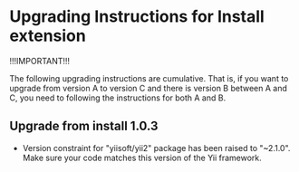 Upgrading Instructions for Install extension
============================================

!!!IMPORTANT!!!

The following upgrading instructions are cumulative. That is,
if you want to upgrade from version A to version C and there is
version B between A and C, you need to following the instructions
for both A and B.

Upgrade from install 1.0.3
--------------------------

* Version constraint for "yiisoft/yii2" package has been raised to "~2.1.0". Make sure your code
  matches this version of the Yii framework. 
